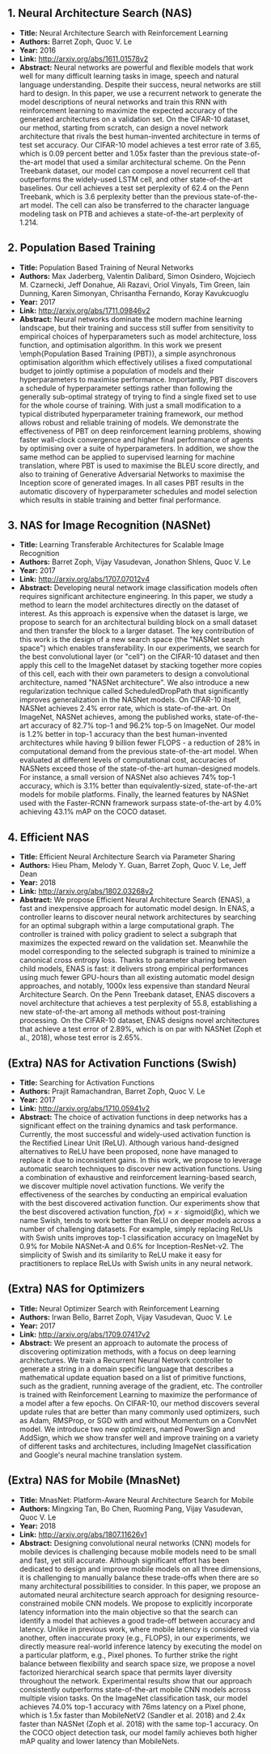 ## 1. Neural Architecture Search (NAS)
  - **Title:** Neural Architecture Search with Reinforcement Learning
  - **Authors:** Barret Zoph, Quoc V. Le
  - **Year:** 2016
  - **Link:** http://arxiv.org/abs/1611.01578v2
  - **Abstract:** Neural networks are powerful and flexible models that work well for many difficult learning tasks in image, speech and natural language understanding. Despite their success, neural networks are still hard to design. In this paper, we use a recurrent network to generate the model descriptions of neural networks and train this RNN with reinforcement learning to maximize the expected accuracy of the generated architectures on a validation set. On the CIFAR-10 dataset, our method, starting from scratch, can design a novel network architecture that rivals the best human-invented architecture in terms of test set accuracy. Our CIFAR-10 model achieves a test error rate of 3.65, which is 0.09 percent better and 1.05x faster than the previous state-of-the-art model that used a similar architectural scheme. On the Penn Treebank dataset, our model can compose a novel recurrent cell that outperforms the widely-used LSTM cell, and other state-of-the-art baselines. Our cell achieves a test set perplexity of 62.4 on the Penn Treebank, which is 3.6 perplexity better than the previous state-of-the-art model. The cell can also be transferred to the character language modeling task on PTB and achieves a state-of-the-art perplexity of 1.214.

## 2. Population Based Training
  - **Title:** Population Based Training of Neural Networks
  - **Authors:** Max Jaderberg, Valentin Dalibard, Simon Osindero, Wojciech M. Czarnecki, Jeff Donahue, Ali Razavi, Oriol Vinyals, Tim Green, Iain Dunning, Karen Simonyan, Chrisantha Fernando, Koray Kavukcuoglu
  - **Year:** 2017
  - **Link:** http://arxiv.org/abs/1711.09846v2
  - **Abstract:** Neural networks dominate the modern machine learning landscape, but their training and success still suffer from sensitivity to empirical choices of hyperparameters such as model architecture, loss function, and optimisation algorithm. In this work we present \emph{Population Based Training (PBT)}, a simple asynchronous optimisation algorithm which effectively utilises a fixed computational budget to jointly optimise a population of models and their hyperparameters to maximise performance. Importantly, PBT discovers a schedule of hyperparameter settings rather than following the generally sub-optimal strategy of trying to find a single fixed set to use for the whole course of training. With just a small modification to a typical distributed hyperparameter training framework, our method allows robust and reliable training of models. We demonstrate the effectiveness of PBT on deep reinforcement learning problems, showing faster wall-clock convergence and higher final performance of agents by optimising over a suite of hyperparameters. In addition, we show the same method can be applied to supervised learning for machine translation, where PBT is used to maximise the BLEU score directly, and also to training of Generative Adversarial Networks to maximise the Inception score of generated images. In all cases PBT results in the automatic discovery of hyperparameter schedules and model selection which results in stable training and better final performance.

## 3. NAS for Image Recognition (NASNet)
  - **Title:** Learning Transferable Architectures for Scalable Image Recognition
  - **Authors:** Barret Zoph, Vijay Vasudevan, Jonathon Shlens, Quoc V. Le
  - **Year:** 2017
  - **Link:** http://arxiv.org/abs/1707.07012v4
  - **Abstract:** Developing neural network image classification models often requires significant architecture engineering. In this paper, we study a method to learn the model architectures directly on the dataset of interest. As this approach is expensive when the dataset is large, we propose to search for an architectural building block on a small dataset and then transfer the block to a larger dataset. The key contribution of this work is the design of a new search space (the "NASNet search space") which enables transferability. In our experiments, we search for the best convolutional layer (or "cell") on the CIFAR-10 dataset and then apply this cell to the ImageNet dataset by stacking together more copies of this cell, each with their own parameters to design a convolutional architecture, named "NASNet architecture". We also introduce a new regularization technique called ScheduledDropPath that significantly improves generalization in the NASNet models. On CIFAR-10 itself, NASNet achieves 2.4% error rate, which is state-of-the-art. On ImageNet, NASNet achieves, among the published works, state-of-the-art accuracy of 82.7% top-1 and 96.2% top-5 on ImageNet. Our model is 1.2% better in top-1 accuracy than the best human-invented architectures while having 9 billion fewer FLOPS - a reduction of 28% in computational demand from the previous state-of-the-art model. When evaluated at different levels of computational cost, accuracies of NASNets exceed those of the state-of-the-art human-designed models. For instance, a small version of NASNet also achieves 74% top-1 accuracy, which is 3.1% better than equivalently-sized, state-of-the-art models for mobile platforms. Finally, the learned features by NASNet used with the Faster-RCNN framework surpass state-of-the-art by 4.0% achieving 43.1% mAP on the COCO dataset.

## 4. Efficient NAS
  - **Title:** Efficient Neural Architecture Search via Parameter Sharing
  - **Authors:** Hieu Pham, Melody Y. Guan, Barret Zoph, Quoc V. Le, Jeff Dean
  - **Year:** 2018
  - **Link:** http://arxiv.org/abs/1802.03268v2
  - **Abstract:** We propose Efficient Neural Architecture Search (ENAS), a fast and inexpensive approach for automatic model design. In ENAS, a controller learns to discover neural network architectures by searching for an optimal subgraph within a large computational graph. The controller is trained with policy gradient to select a subgraph that maximizes the expected reward on the validation set. Meanwhile the model corresponding to the selected subgraph is trained to minimize a canonical cross entropy loss. Thanks to parameter sharing between child models, ENAS is fast: it delivers strong empirical performances using much fewer GPU-hours than all existing automatic model design approaches, and notably, 1000x less expensive than standard Neural Architecture Search. On the Penn Treebank dataset, ENAS discovers a novel architecture that achieves a test perplexity of 55.8, establishing a new state-of-the-art among all methods without post-training processing. On the CIFAR-10 dataset, ENAS designs novel architectures that achieve a test error of 2.89%, which is on par with NASNet (Zoph et al., 2018), whose test error is 2.65%.

## (Extra) NAS for Activation Functions (Swish)
  - **Title:** Searching for Activation Functions
  - **Authors:** Prajit Ramachandran, Barret Zoph, Quoc V. Le
  - **Year:** 2017
  - **Link:** http://arxiv.org/abs/1710.05941v2
  - **Abstract:** The choice of activation functions in deep networks has a significant effect on the training dynamics and task performance. Currently, the most successful and widely-used activation function is the Rectified Linear Unit (ReLU). Although various hand-designed alternatives to ReLU have been proposed, none have managed to replace it due to inconsistent gains. In this work, we propose to leverage automatic search techniques to discover new activation functions. Using a combination of exhaustive and reinforcement learning-based search, we discover multiple novel activation functions. We verify the effectiveness of the searches by conducting an empirical evaluation with the best discovered activation function. Our experiments show that the best discovered activation function, $f(x) = x \cdot \text{sigmoid}(\beta x)$, which we name Swish, tends to work better than ReLU on deeper models across a number of challenging datasets. For example, simply replacing ReLUs with Swish units improves top-1 classification accuracy on ImageNet by 0.9\% for Mobile NASNet-A and 0.6\% for Inception-ResNet-v2. The simplicity of Swish and its similarity to ReLU make it easy for practitioners to replace ReLUs with Swish units in any neural network.

## (Extra) NAS for Optimizers
  - **Title:** Neural Optimizer Search with Reinforcement Learning
  - **Authors:** Irwan Bello, Barret Zoph, Vijay Vasudevan, Quoc V. Le
  - **Year:** 2017
  - **Link:** http://arxiv.org/abs/1709.07417v2
  - **Abstract:** We present an approach to automate the process of discovering optimization methods, with a focus on deep learning architectures. We train a Recurrent Neural Network controller to generate a string in a domain specific language that describes a mathematical update equation based on a list of primitive functions, such as the gradient, running average of the gradient, etc. The controller is trained with Reinforcement Learning to maximize the performance of a model after a few epochs. On CIFAR-10, our method discovers several update rules that are better than many commonly used optimizers, such as Adam, RMSProp, or SGD with and without Momentum on a ConvNet model. We introduce two new optimizers, named PowerSign and AddSign, which we show transfer well and improve training on a variety of different tasks and architectures, including ImageNet classification and Google's neural machine translation system.


## (Extra) NAS for Mobile (MnasNet)
  - **Title:** MnasNet: Platform-Aware Neural Architecture Search for Mobile
  - **Authors:** Mingxing Tan, Bo Chen, Ruoming Pang, Vijay Vasudevan, Quoc V. Le
  - **Year:** 2018
  - **Link:** http://arxiv.org/abs/1807.11626v1
  - **Abstract:** Designing convolutional neural networks (CNN) models for mobile devices is challenging because mobile models need to be small and fast, yet still accurate. Although significant effort has been dedicated to design and improve mobile models on all three dimensions, it is challenging to manually balance these trade-offs when there are so many architectural possibilities to consider. In this paper, we propose an automated neural architecture search approach for designing resource-constrained mobile CNN models. We propose to explicitly incorporate latency information into the main objective so that the search can identify a model that achieves a good trade-off between accuracy and latency. Unlike in previous work, where mobile latency is considered via another, often inaccurate proxy (e.g., FLOPS), in our experiments, we directly measure real-world inference latency by executing the model on a particular platform, e.g., Pixel phones. To further strike the right balance between flexibility and search space size, we propose a novel factorized hierarchical search space that permits layer diversity throughout the network. Experimental results show that our approach consistently outperforms state-of-the-art mobile CNN models across multiple vision tasks. On the ImageNet classification task, our model achieves 74.0% top-1 accuracy with 76ms latency on a Pixel phone, which is 1.5x faster than MobileNetV2 (Sandler et al. 2018) and 2.4x faster than NASNet (Zoph et al. 2018) with the same top-1 accuracy. On the COCO object detection task, our model family achieves both higher mAP quality and lower latency than MobileNets.
